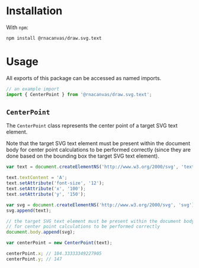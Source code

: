 # Installation

With `npm`:

```
npm install @rnacanvas/draw.svg.text
```

# Usage

All exports of this package can be accessed as named imports.

```javascript
// an example import
import { CenterPoint } from '@rnacanvas/draw.svg.text';
```

## `CenterPoint`

The `CenterPoint` class represents the center point of a target SVG text element.

Note that the target SVG text element must be present within the document body
for center point calculations to be performed correctly
(since they are done based on the bounding box the target SVG text element).

```javascript
var text = document.createElementNS('http://www.w3.org/2000/svg', 'text');

text.textContent = 'A';
text.setAttribute('font-size', '12');
text.setAttribute('x', '100');
text.setAttribute('y', '150');

var svg = document.createElementNS('http://www.w3.org/2000/svg', 'svg');
svg.append(text);

// the target SVG text element must be present within the document body
// for center point calculations to be performed correctly
document.body.append(svg);

var centerPoint = new CenterPoint(text);

centerPoint.x; // 104.33333349227905
centerPoint.y; // 147
```
